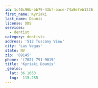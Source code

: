 ```yaml
---
id: 1c40c96b-bb79-43bf-bace-74a8e7eb1226
first_name: Kyriaki
last_name: Dounis
license: DDS
services:
  - dentist
category: dentists
address: '512 Tuscany View'
city: 'Las Vegas'
state: NV
zip: '89145'
phone: '(702) 791-9019'
title: 'Kyriaki Dounis'
_geoloc:
  lat: 36.1653
  lng: -115.285
---
```

